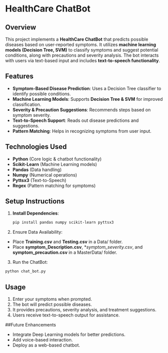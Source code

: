 # HealthCare ChatBot

## Overview
This project implements a **HealthCare ChatBot** that predicts possible diseases based on user-reported symptoms. It utilizes **machine learning models (Decision Tree, SVM)** to classify symptoms and suggest potential conditions, along with precautions and severity analysis. The bot interacts with users via text-based input and includes **text-to-speech functionality**.

## Features
- **Symptom-Based Disease Prediction**: Uses a Decision Tree classifier to identify possible conditions.  
- **Machine Learning Models**: Supports **Decision Tree & SVM** for improved classification.  
- **Severity & Precaution Suggestions**: Recommends steps based on symptom severity.  
- **Text-to-Speech Support**: Reads out disease predictions and suggestions.  
- **Pattern Matching**: Helps in recognizing symptoms from user input.  

## Technologies Used
- **Python** (Core logic & chatbot functionality)  
- **Scikit-Learn** (Machine Learning models)  
- **Pandas** (Data handling)  
- **Numpy** (Numerical operations)  
- **Pyttsx3** (Text-to-Speech)  
- **Regex** (Pattern matching for symptoms)  

## Setup Instructions
1. **Install Dependencies**:  
   ```bash
   pip install pandas numpy scikit-learn pyttsx3
   ```
   
2. Ensure Data Availability:
- Place **Training.csv** and **Testing.csv** in a Data/ folder.
- Place **symptom_Description.csv**, **symptom_severity.csv*, and **symptom_precaution.csv** in a MasterData/ folder.

3. Run the ChatBot:
```bash
python chat_bot.py
```

## Usage
1. Enter your symptoms when prompted.
2. The bot will predict possible diseases.
3. It provides precautions, severity analysis, and treatment suggestions.
4. Users receive text-to-speech output for assistance.

##Future Enhancements
- Integrate Deep Learning models for better predictions.
- Add voice-based interaction.
- Deploy as a web-based chatbot.
